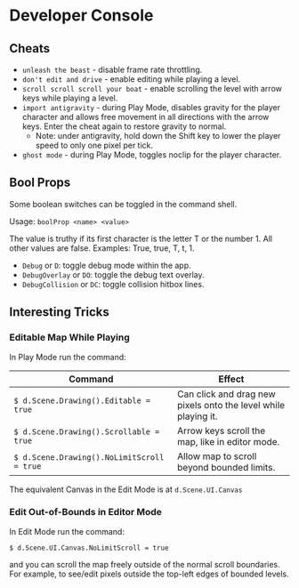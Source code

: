 # Developer Console

## Cheats

* `unleash the beast` - disable frame rate throttling.
* `don't edit and drive` - enable editing while playing a level.
* `scroll scroll scroll your boat` - enable scrolling the level with arrow keys
  while playing a level.
* `import antigravity` - during Play Mode, disables gravity for the player
  character and allows free movement in all directions with the arrow keys.
  Enter the cheat again to restore gravity to normal.
  * Note: under antigravity, hold down the Shift key to lower the player
    speed to only one pixel per tick.
* `ghost mode` - during Play Mode, toggles noclip for the player character.

## Bool Props

Some boolean switches can be toggled in the command shell.

Usage: `boolProp <name> <value>`

The value is truthy if its first character is the letter T or the number 1.
All other values are false. Examples: True, true, T, t, 1.

* `Debug` or `D`: toggle debug mode within the app.
* `DebugOverlay` or `DO`: toggle the debug text overlay.
* `DebugCollision` or `DC`: toggle collision hitbox lines.

## Interesting Tricks

### Editable Map While Playing

In Play Mode run the command:

| Command                                    | Effect                                                         |
|--------------------------------------------|----------------------------------------------------------------|
| `$ d.Scene.Drawing().Editable = true`      | Can click and drag new pixels onto the level while playing it. |
| `$ d.Scene.Drawing().Scrollable = true`    | Arrow keys scroll the map, like in editor mode.                |
| `$ d.Scene.Drawing().NoLimitScroll = true` | Allow map to scroll beyond bounded limits.                     |

The equivalent Canvas in the Edit Mode is at `d.Scene.UI.Canvas`

### Edit Out-of-Bounds in Editor Mode

In Edit Mode run the command:

`$ d.Scene.UI.Canvas.NoLimitScroll = true`

and you can scroll the map freely outside of the normal scroll boundaries. For
example, to see/edit pixels outside the top-left edges of bounded levels.
